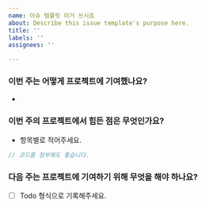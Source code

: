 ```yaml
---
name: 이슈 템플릿 이거 쓰시죠
about: Describe this issue template's purpose here.
title: ''
labels: ''
assignees: ''

---
```


### 이번 주는 어떻게 프로젝트에 기여했나요?

- 

### 이번 주의 프로젝트에서 힘든 점은 무엇인가요?

- 항목별로 적어주세요.

```js
// 코드를 첨부해도 좋습니다.
```

### 다음 주는 프로젝트에 기여하기 위해 무엇을 해야 하나요?

- [ ] Todo 형식으로 기록해주세요.
